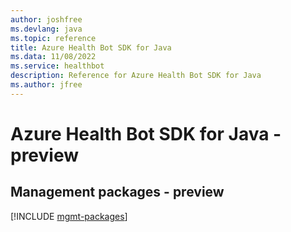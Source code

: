 ```yaml
---
author: joshfree
ms.devlang: java
ms.topic: reference
title: Azure Health Bot SDK for Java
ms.data: 11/08/2022
ms.service: healthbot
description: Reference for Azure Health Bot SDK for Java
ms.author: jfree
---
```

# Azure Health Bot SDK for Java - preview

## Management packages - preview
[!INCLUDE [mgmt-packages](health-bot-mgmt-index.md)]
